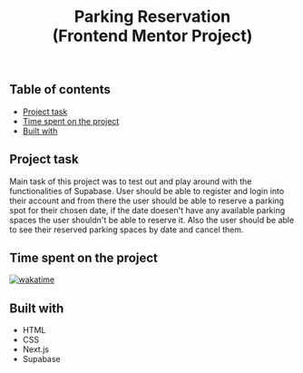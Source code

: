 <h1 align="center">
  Parking Reservation
  <br>
  (Frontend Mentor Project)
</h1>
<br>


## Table of contents
- [Project task](#project-task)
- [Time spent on the project](#time-spent-on-the-project)
- [Built with](#built-with)


## Project task
Main task of this project was to test out and play around with the functionalities of Supabase. User should be able to register and login into their account and from there the user should be able to reserve a parking spot for their chosen date, if the date doesen't have any available parking spaces the user shouldn't be able to reserve it. Also the user should be able to see their reserved parking spaces by date and cancel them.

## Time spent on the project
[![wakatime](https://wakatime.com/badge/user/221cdb16-58a4-49ad-833d-8f3db44055f4/project/00b32526-db33-4a25-935d-dfd6abbb2f92.svg)](https://wakatime.com/badge/user/221cdb16-58a4-49ad-833d-8f3db44055f4/project/00b32526-db33-4a25-935d-dfd6abbb2f92)

## Built with
- HTML
- CSS
- Next.js
- Supabase
